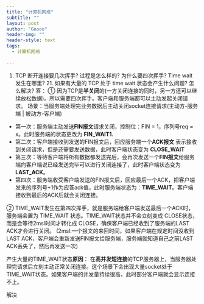 ```yaml
---
title: "计算机网络"
subtitle: ""
layout: post
author: "Geooo"
header-img: ""
header-style: text
tags:
  - 计算机网络
  
---
```



1. TCP 断开连接要几次挥手? 过程是怎么样的? 为什么要四次挥手? Time wait 发生在哪里? 21. 如果有大量的 TCP 处于 time wait 状态会产生什么问题? 怎么解决?
答：
① 因为TCP是**半关闭**的(一方关闭连接的同时，另一方还可以继续放松数据)。所以需要四次挥手。客户端和服务端都可以主动发起关闭请求。
场景：当服务端处理完业务数据后主动关闭socket连接请求(主动方-服务端 | 被动方-客户端)
- 第一次：服务端主动发送**FIN报文**请求关闭，控制位：FIN = 1，序列号req = x。此时服务端的状态更改为 **FIN_WAIT1**.
- 第二次：客户端接收到发送的FIN报文后，回应服务端一个**ACK报文** 表示接收到关闭请求，但是还需要发送数据，此时客户端状态变为 **CLOSE_WAIT**
- 第三次：等待客户端将所有数据都发送完后，会再次发送一个**FIN报文**给服务端向客户端说已经发送完毕可以进行关闭连接了，此时客户端状态变为 **LAST_ACK**。
- 第四次：服务端收受客户端发送的FIN报文后，回应最后一个ACK，把客户端发来的序列号+1作为应答ack值，此时服务端状态为：**TIME_WAIT**。客户端接收到最后的ACK后就会关闭连接。

② TIME_WAIT发生在第四次挥手，就是服务端给客户端发送最后一个ACK时，服务端会置为 TIME_WAIT 状态。TIME_WAIT状态并不会立刻变成 CLOSE状态，而是会等待2msl时间才转化成 CLOSE，确保客户端已经收到了服务端的LAST ACK才会进行关闭。
(2msl:一个报文的来回时间，如果客户端在规定时间没收到LAST ACK，客户端会重新发送FIN报文给服务端，服务端就知道自己之前LAST ACK丢失了，然后再发送一次)

产生大量的TIME_WAIT状态**原因**：
在**高并发短连接**的TCP服务器上，当服务器处理完请求后立刻主动正常关闭连接。这个场景下会出现大量socket处于TIME_WAIT状态。如果客户端的并发量持续很高，此时部分客户端就会显示连接不上。

解决

